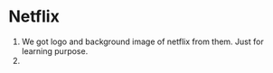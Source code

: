 # Netflix 

1. We got logo and background image of netflix from them. Just for learning purpose.
2. 